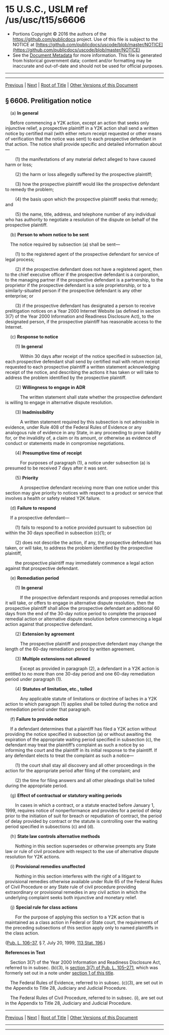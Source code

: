 ---
---

# 15 U.S.C., USLM ref /us/usc/t15/s6606

* Portions Copyright © 2016 the authors of the https://github.com/publicdocs project.
  Use of this file is subject to the NOTICE at [https://github.com/publicdocs/uscode/blob/master/NOTICE](https://github.com/publicdocs/uscode/blob/master/NOTICE)
* See the [Document Metadata](././../../../..//README.md) for more information.
  This file is generated from historical government data; content and/or formatting may be inaccurate and out-of-date and should not be used for official purposes.

----------
----------

[Previous](./../../../..//us/usc/t15/ch92/m__us_usc_t15_s6605.md) | [Next](./../../../..//us/usc/t15/ch92/m__us_usc_t15_s6607.md) | [Root of Title](./../../../../) | [Other Versions of this Document](https://publicdocs.github.io/go/links?ns=uslm&ref=%2Fus%2Fusc%2Ft15%2Fs6606)

## § 6606. Prelitigation notice

    (a) __In general__ 

    Before commencing a Y2K action, except an action that seeks only injunctive relief, a prospective plaintiff in a Y2K action shall send a written notice by certified mail (with either return receipt requested or other means of verification that the notice was sent) to each prospective defendant in that action. The notice shall provide specific and detailed information about—

        (1) the manifestations of any material defect alleged to have caused harm or loss;

        (2) the harm or loss allegedly suffered by the prospective plaintiff;

        (3) how the prospective plaintiff would like the prospective defendant to remedy the problem;

        (4) the basis upon which the prospective plaintiff seeks that remedy; and

        (5) the name, title, address, and telephone number of any individual who has authority to negotiate a resolution of the dispute on behalf of the prospective plaintiff.

    (b) __Person to whom notice to be sent__ 

    The notice required by subsection (a) shall be sent—

        (1) to the registered agent of the prospective defendant for service of legal process;

        (2) if the prospective defendant does not have a registered agent, then to the chief executive officer if the prospective defendant is a corporation, to the managing partner if the prospective defendant is a partnership, to the proprietor if the prospective defendant is a sole proprietorship, or to a similarly-situated person if the prospective defendant is any other enterprise; or

        (3) if the prospective defendant has designated a person to receive prelitigation notices on a Year 2000 Internet Website (as defined in section 3(7) of the Year 2000 Information and Readiness Disclosure Act), to the designated person, if the prospective plaintiff has reasonable access to the Internet.

    (c) __Response to notice__ 

        (1) __In general__ 

            Within 30 days after receipt of the notice specified in subsection (a), each prospective defendant shall send by certified mail with return receipt requested to each prospective plaintiff a written statement acknowledging receipt of the notice, and describing the actions it has taken or will take to address the problem identified by the prospective plaintiff.

        (2) __Willingness to engage in ADR__ 

            The written statement shall state whether the prospective defendant is willing to engage in alternative dispute resolution.

        (3) __Inadmissibility__ 

            A written statement required by this subsection is not admissible in evidence, under Rule 408 of the Federal Rules of Evidence or any analogous rule of evidence in any State, in any proceeding to prove liability for, or the invalidity of, a claim or its amount, or otherwise as evidence of conduct or statements made in compromise negotiations.

        (4) __Presumptive time of receipt__ 

            For purposes of paragraph (1), a notice under subsection (a) is presumed to be received 7 days after it was sent.

        (5) __Priority__ 

            A prospective defendant receiving more than one notice under this section may give priority to notices with respect to a product or service that involves a health or safety related Y2K failure.

    (d) __Failure to respond__ 

    If a prospective defendant—

        (1) fails to respond to a notice provided pursuant to subsection (a) within the 30 days specified in subsection (c)(1); or

        (2) does not describe the action, if any, the prospective defendant has taken, or will take, to address the problem identified by the prospective plaintiff,

        the prospective plaintiff may immediately commence a legal action against that prospective defendant.

    (e) __Remediation period__ 

        (1) __In general__ 

            If the prospective defendant responds and proposes remedial action it will take, or offers to engage in alternative dispute resolution, then the prospective plaintiff shall allow the prospective defendant an additional 60 days from the end of the 30-day notice period to complete the proposed remedial action or alternative dispute resolution before commencing a legal action against that prospective defendant.

        (2) __Extension by agreement__ 

            The prospective plaintiff and prospective defendant may change the length of the 60-day remediation period by written agreement.

        (3) __Multiple extensions not allowed__ 

            Except as provided in paragraph (2), a defendant in a Y2K action is entitled to no more than one 30-day period and one 60-day remediation period under paragraph (1).

        (4) __Statutes of limitation, etc., tolled__ 

            Any applicable statute of limitations or doctrine of laches in a Y2K action to which paragraph (1) applies shall be tolled during the notice and remediation period under that paragraph.

    (f) __Failure to provide notice__ 

    If a defendant determines that a plaintiff has filed a Y2K action without providing the notice specified in subsection (a) or without awaiting the expiration of the appropriate waiting period specified in subsection (c), the defendant may treat the plaintiff’s complaint as such a notice by so informing the court and the plaintiff in its initial response to the plaintiff. If any defendant elects to treat the complaint as such a notice—

        (1) the court shall stay all discovery and all other proceedings in the action for the appropriate period after filing of the complaint; and

        (2) the time for filing answers and all other pleadings shall be tolled during the appropriate period.

    (g) __Effect of contractual or statutory waiting periods__ 

        In cases in which a contract, or a statute enacted before January 1, 1999, requires notice of nonperformance and provides for a period of delay prior to the initiation of suit for breach or repudiation of contract, the period of delay provided by contract or the statute is controlling over the waiting period specified in subsections (c) and (d).

    (h) __State law controls alternative methods__ 

        Nothing in this section supersedes or otherwise preempts any State law or rule of civil procedure with respect to the use of alternative dispute resolution for Y2K actions.

    (i) __Provisional remedies unaffected__ 

        Nothing in this section interferes with the right of a litigant to provisional remedies otherwise available under Rule 65 of the Federal Rules of Civil Procedure or any State rule of civil procedure providing extraordinary or provisional remedies in any civil action in which the underlying complaint seeks both injunctive and monetary relief.

    (j) __Special rule for class actions__ 

        For the purpose of applying this section to a Y2K action that is maintained as a class action in Federal or State court, the requirements of the preceding subsections of this section apply only to named plaintiffs in the class action.

([Pub. L. 106–37][/us/pl/106/37], § 7, July 20, 1999, [113 Stat. 196][/us/stat/113/196].)

 __References in Text__ 

    Section 3(7) of the Year 2000 Information and Readiness Disclosure Act, referred to in subsec. (b)(3), is [section 3(7) of Pub. L. 105–271][/us/pl/105/271/s3/7], which was formerly set out in a note under [section 1 of this title][/us/usc/t15/s1].

    The Federal Rules of Evidence, referred to in subsec. (c)(3), are set out in the Appendix to Title 28, Judiciary and Judicial Procedure.

    The Federal Rules of Civil Procedure, referred to in subsec. (i), are set out in the Appendix to Title 28, Judiciary and Judicial Procedure.

----------

[Previous](./../../../..//us/usc/t15/ch92/m__us_usc_t15_s6605.md) | [Next](./../../../..//us/usc/t15/ch92/m__us_usc_t15_s6607.md) | [Root of Title](./../../../../) | [Other Versions of this Document](https://publicdocs.github.io/go/links?ns=uslm&ref=%2Fus%2Fusc%2Ft15%2Fs6606)

----------
----------

[/us/pl/106/37]: https://publicdocs.github.io/go/links?ns=uslm&ref=%2Fus%2Fpl%2F106%2F37
[/us/stat/113/196]: https://publicdocs.github.io/go/links?ns=uslm&ref=%2Fus%2Fstat%2F113%2F196
[/us/pl/105/271/s3/7]: https://publicdocs.github.io/go/links?ns=uslm&ref=%2Fus%2Fpl%2F105%2F271%2Fs3%2F7
[/us/usc/t15/s1]: https://publicdocs.github.io/go/links?ns=uslm&ref=%2Fus%2Fusc%2Ft15%2Fs1


